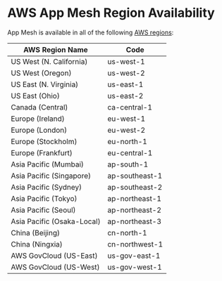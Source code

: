# AWS App Mesh Region Availability

App Mesh is available in all of the following [AWS regions]:

| AWS Region Name            | Code           |
|----------------------------|----------------|
| US West (N. California)    | us-west-1      |
| US West (Oregon)           | us-west-2      |
| US East (N. Virginia)      | us-east-1      |
| US East (Ohio)             | us-east-2      |
| Canada (Central)           | ca-central-1   |
| Europe (Ireland)           | eu-west-1      |
| Europe (London)            | eu-west-2      |
| Europe (Stockholm)         | eu-north-1     |
| Europe (Frankfurt)         | eu-central-1   |
| Asia Pacific (Mumbai)      | ap-south-1     |
| Asia Pacific (Singapore)   | ap-southeast-1 |
| Asia Pacific (Sydney)      | ap-southeast-2 |
| Asia Pacific (Tokyo)       | ap-northeast-1 |
| Asia Pacific (Seoul)       | ap-northeast-2 |
| Asia Pacific (Osaka-Local) | ap-northeast-3 |
| China (Beijing)            | cn-north-1     |
| China (Ningxia)            | cn-northwest-1 |
| AWS GovCloud (US-East)     | us-gov-east-1  |
| AWS GovCloud (US-West)     | us-gov-west-1  |

[AWS regions]: https://github.com/aws/aws-app-mesh-roadmap/issues/1
